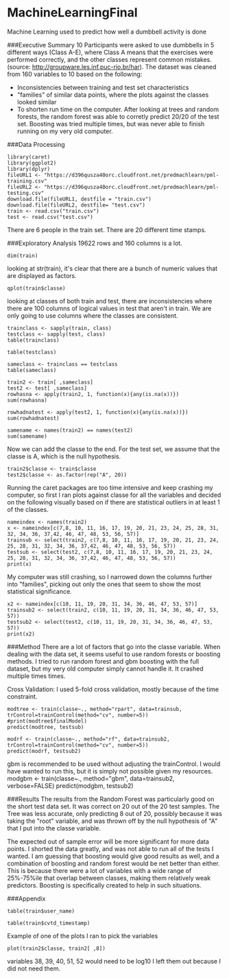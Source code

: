 # MachineLearningFinal
Machine Learning used to predict how well a dumbbell activity is done

###Executive Summary
10 Participants were asked to use dumbbells in 5 different ways (Class A-E), where Class A means that the exercises were performed correctly, and the other classes represent common mistakes. (source: http://groupware.les.inf.puc-rio.br/har). The dataset was cleaned from 160 variables to 10 based on the following:
- Inconsistencies between training and test set characteristics
- "families" of similar data points, where the plots against the classes looked similar
- To shorten run time on the computer.
After looking at trees and random forests, the random forest was able to corretly predict 20/20 of the test set. Boosting was tried multiple times, but was never able to finish running on my very old computer.

###Data Processing
```{r echo=TRUE}
library(caret)
library(ggplot2)
library(dplyr)
fileURL1 <- "https://d396qusza40orc.cloudfront.net/predmachlearn/pml-training.csv"
fileURL2 <- "https://d396qusza40orc.cloudfront.net/predmachlearn/pml-testing.csv"
download.file(fileURL1, destfile = "train.csv")
download.file(fileURL2, destfile= "test.csv")
train <- read.csv("train.csv")
test <- read.csv("test.csv")
```
There are 6 people in the train set. There are 20 different time stamps.

###Exploratory Analysis
19622 rows and 160 columns is a lot.
```{r echo=TRUE}
dim(train)
```
looking at str(train), it's clear that there are a bunch of numeric values that are displayed as factors.
```{r echo=TRUE}
qplot(train$classe)
```
looking at classes of both train and test, there are inconsistencies where there are 100 columns of logical values in test that aren't in train. We are only going to use columns where the classes are consistent.
```{r echo=TRUE}
trainclass <- sapply(train, class)
testclass <- sapply(test, class)
table(trainclass)
```
```{r echo=TRUE}
table(testclass)
```
```{r echo=TRUE}
sameclass <- trainclass == testclass
table(sameclass)
```
```{r echo=TRUE}
train2 <- train[ ,sameclass]
test2 <- test[ ,sameclass]
rowhasna <- apply(train2, 1, function(x){any(is.na(x))})
sum(rowhasna)
```
```{r echo=TRUE}
rowhadnatest <- apply(test2, 1, function(x){any(is.na(x))})
sum(rowhadnatest)
```
```{r echo=TRUE}
samename <- names(train2) == names(test2)
sum(samename)
```
Now we can add the classe to the end. For the test set, we assume that the classe is A, which is the null hypothesis.
```{r echo=TRUE}
train2$classe <- train$classe
test2$classe <- as.factor(rep("A", 20))
```

Running the caret packages are too time intensive and keep crashing my computer, so first I ran plots against classe for all the variables and decided on the following visually based on if there are statistical outliers in at least 1 of the classes.
```{r echo=TRUE}
nameindex <- names(train2)
x <- nameindex[c(7,8, 10, 11, 16, 17, 19, 20, 21, 23, 24, 25, 28, 31, 32, 34, 36, 37,42, 46, 47, 48, 53, 56, 57)]
trainsub <- select(train2, c(7,8, 10, 11, 16, 17, 19, 20, 21, 23, 24, 25, 28, 31, 32, 34, 36, 37,42, 46, 47, 48, 53, 56, 57))
testsub <- select(test2, c(7,8, 10, 11, 16, 17, 19, 20, 21, 23, 24, 25, 28, 31, 32, 34, 36, 37,42, 46, 47, 48, 53, 56, 57))
print(x)
```
My computer was still crashing, so I narrowed down the columns further into "families", picking out only the ones that seem to show the most statistical significance.
```{r echo=TRUE}
x2 <- nameindex[c(10, 11, 19, 20, 31, 34, 36, 46, 47, 53, 57)]
trainsub2 <- select(train2, c(10, 11, 19, 20, 31, 34, 36, 46, 47, 53, 57))
testsub2 <- select(test2, c(10, 11, 19, 20, 31, 34, 36, 46, 47, 53, 57))
print(x2)
```

###Method
There are a lot of factors that go into the classe variable. When dealing with the data set, it seems useful to use random forests or boosting methods. I tried to run random forest and gbm boosting with the full dataset, but my very old computer simply cannot handle it. It crashed multiple times times.

Cross Validation: I used 5-fold cross validation, mostly because of the time constraint.
```{r echo=TRUE}
modtree <- train(classe~., method="rpart", data=trainsub, trControl=trainControl(method="cv", number=5))
#print(modtree$finalModel)
predict(modtree, testsub)
```
```{r stillsuperslowrf, echo=TRUE, cache=TRUE}
modrf <- train(classe~., method="rf", data=trainsub2, trControl=trainControl(method="cv", number=5))
predict(modrf, testsub2)
```
gbm is recommended to be used without adjusting the trainControl. I would have wanted to run this, but it is simply not possible given my resources.
modgbm <- train(classe~., method="gbm", data=trainsub2, verbose=FALSE)
predict(modgbm, testsub2)


###Results
The results from the Random Forest was particularly good on the short test data set. It was correct on 20 out of the 20 test samples. The Tree was less accurate, only predicting 8 out of 20, possibly because it was taking the "root" variable, and was thrown off by the null hypothesis of "A" that I put into the classe variable. 

The expected out of sample error will be more significant for more data points. I shorted the data greatly, and was not able to run all of the tests I wanted. I am guessing that boosting would give good results as well, and a combination of boosting and random forest would be net better than either. This is because there were a lot of variables with a wide range of 25%-75%ile that overlap between classes, making them relatively weak predictors. Boosting is specifically created to help in such situations.


###Appendix

```{r echo=TRUE}
table(train$user_name)
```
```{r echo=TRUE}
table(train$cvtd_timestamp)
```

Example of one of the plots I ran to pick the variables
```{r echo=TRUE}
plot(train2$classe, train2[ ,8])
```

variables 38, 39, 40, 51, 52 would need to be log10 I left them out because I did not need them.
